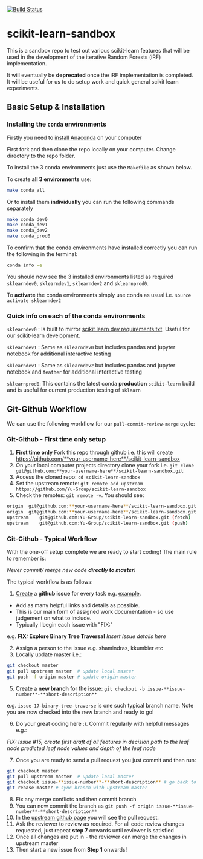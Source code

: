 [![Build Status](https://travis-ci.org/Yu-Group/scikit-learn-sandbox.svg?branch=master)](https://travis-ci.org/Yu-Group/scikit-learn-sandbox)

# scikit-learn-sandbox
This is a sandbox repo to test out various scikit-learn features that will be used in the development of the iterative Random Forests (iRF) implementation.

It will eventually be **deprecated** once the iRF implementation is completed. It will be useful for us to do setup work and quick general scikit learn experiments.

## Basic Setup & Installation

### Installing the `conda` environments

Firstly you need to [install Anaconda](https://www.continuum.io/downloads) on your computer

First fork and then clone the repo locally on your computer. Change directory to the repo folder.

To install the 3 conda environments just use the `Makefile` as shown below.

To create **all 3 environments** use:

```bash
make conda_all
```

Or to install them **individually** you can run the following commands separately

```bash
make conda_dev0
make conda_dev1
make conda_dev2
make conda_prod0
```

To confirm that the conda environments have installed correctly you can run the following in the terminal:
```bash
conda info -e
```

You should now see the 3 installed environments listed as required `sklearndev0`, `sklearndev1`, `sklearndev2` and `sklearnprod0`.

To **activate** the conda environments simply use conda as usual i.e. `source activate sklearndev2`

### Quick info on each of the conda environments

`sklearndev0` : Is built to mirror [scikit learn dev requirements.txt](https://github.com/scikit-learn/scikit-learn/blob/master/build_tools/appveyor/requirements.txt). Useful for our scikit-learn development.

`sklearndev1` : Same as `sklearndev0` but includes pandas and jupyter notebook for additional interactive testing

`sklearndev1` : Same as `sklearndev2` but includes pandas and jupyter notebook and `feather` for additional interactive testing

`sklearnprod0`: This contains the latest conda **production** `scikit-learn` build and is useful for current production testing of `sklearn`

## Git-Github Workflow

We can use the following workflow for our `pull-commit-review-merge` cycle:

### Git-Github - First time only setup

1. **First time only** Fork this repo through github i.e. this will create https://github.com/**your-username-here**/scikit-learn-sandbox
2. On your local computer projects directory clone your fork i.e. `git clone git@github.com:**your-username-here**/scikit-learn-sandbox.git`
3. Access the cloned repo: `cd scikit-learn-sandbox`
4. Set the upstream remote: `git remote add upstream https://github.com/Yu-Group/scikit-learn-sandbox`
5. Check the remotes: `git remote -v`. You should see:

```bash
origin	git@github.com:**your-username-here**/scikit-learn-sandbox.git (fetch)
origin	git@github.com:**your-username-here**/scikit-learn-sandbox.git (push)
upstream	git@github.com:Yu-Group/scikit-learn-sandbox.git (fetch)
upstream	git@github.com:Yu-Group/scikit-learn-sandbox.git (push)
```

### Git-Github - Typical Workflow

With the one-off setup complete we are ready to start coding! The main rule to remember is:

*Never commit/ merge new code **directly to master**!*

The typical workflow is as follows:

1. [Create](https://github.com/Yu-Group/scikit-learn-sandbox/issues) a **github issue** for every task e.g. [example](https://github.com/Yu-Group/scikit-learn-sandbox/issues/19).

* Add as many helpful links and details as possible.
* This is our main form of assigned work documentation - so use judgement on what to include.
* Typically I begin each issue with "FIX:"

e.g. **FIX: Explore Binary Tree Traversal** *Insert Issue details here*

2. Assign a person to the issue e.g. shamindras, kkumbier etc
3. Locally update master i.e.:

```bash
git checkout master
git pull upstream master  # update local master
git push -f origin master # update origin master
```

5. Create a **new branch** for the issue: `git checkout -b issue-**issue-number**-**short-description**`

e.g. `issue-17-binary-tree-traverse` is one such typical branch name. Note you are now checked into the new branch and ready to go!

6. Do your great coding here :). Commit regularly with helpful messages e.g.:

*FIX: Issue #15, create first draft of all features in decision path to the leaf node predicted leaf node values and depth of the leaf node*

7. Once you are ready to send a pull request you just commit and then run:

```bash
git checkout master
git pull upstream master  # update local master
git checkout issue-**issue-number**-**short-description** # go back to working branch
git rebase master # sync branch with upstream master
```

8. Fix any merge conflicts and then commit branch
9. You can now commit the branch as `git push -f origin issue-**issue-number**-**short-description**`
10. In the [upstream github page](https://github.com/Yu-Group/scikit-learn-sandbox) you will see the pull request.
11. Ask the reviewer to review as required. For all code review changes requested, just repeat **step 7** onwards until reviewer is satisfied
12. Once all changes are put in - the reviewer can merge the changes in upstream master
13. Then start a new issue from **Step 1** onwards!
